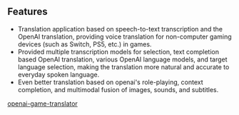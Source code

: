 ## Features
- Translation application based on speech-to-text transcription and the OpenAI translation, providing voice translation for non-computer gaming devices (such as Switch, PS5, etc.) in games.
- Provided multiple transcription models for selection, text completion based OpenAI translation, various OpenAI language models, and target language selection, making the translation more natural and accurate to everyday spoken language.
- Even better translation based on openai's role-playing, context completion, and multimodal fusion of images, sounds, and subtitles.

[openai-game-translator](https://github.com/Erisae/openai-game-translator)

